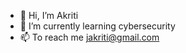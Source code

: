 - 👋 Hi, I’m Akriti
- 🌱 I’m currently learning cybersecurity
- 📫 To reach me jakriti@gmail.com
  

<!---
Aj-2027/Aj-2027 is a ✨ special ✨ repository because its `README.md` (this file) appears on your GitHub profile.
You can click the Preview link to take a look at your changes.
--->
